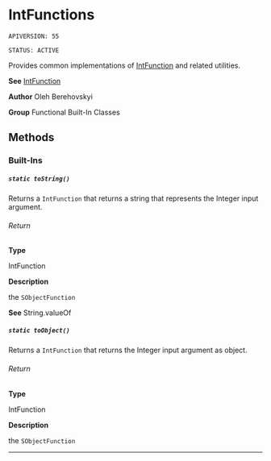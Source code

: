 # IntFunctions

`APIVERSION: 55`

`STATUS: ACTIVE`

Provides common implementations of [IntFunction](/docs/Functional-Abstract-Classes/IntFunction.md) and related utilities.


**See** [IntFunction](/docs/Functional-Abstract-Classes/IntFunction.md)


**Author** Oleh Berehovskyi


**Group** Functional Built-In Classes

## Methods
### Built-Ins
##### `static toString()`

Returns a `IntFunction` that returns a string that represents the Integer input argument.

###### Return

**Type**

IntFunction

**Description**

the `SObjectFunction`


**See** String.valueOf

##### `static toObject()`

Returns a `IntFunction` that returns the Integer input argument as object.

###### Return

**Type**

IntFunction

**Description**

the `SObjectFunction`

---
